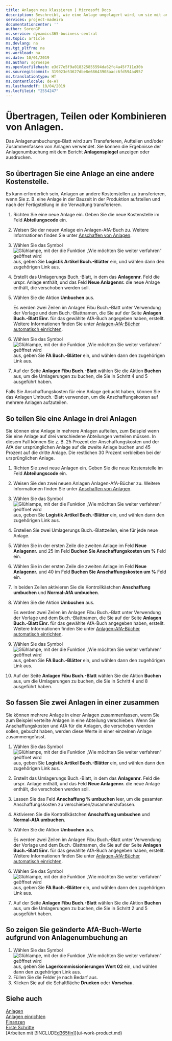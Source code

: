 ```yaml
---
title: Anlagen neu klassieren | Microsoft Docs
description: Beschreibt, wie eine Anlage umgelagert wird, um sie mit anderen Anlagen aufzusplitten oder zu kombinieren.
services: project-madeira
documentationcenter: ''
author: SorenGP
ms.service: dynamics365-business-central
ms.topic: article
ms.devlang: na
ms.tgt_pltfrm: na
ms.workload: na
ms.date: 10/01/2019
ms.author: sgroespe
ms.openlocfilehash: e3d77e5f9a018325855594da62fc4a45f711e30b
ms.sourcegitcommit: 319023e53627dbe8e68643908aacc6fd594a4957
ms.translationtype: HT
ms.contentlocale: de-AT
ms.lasthandoff: 10/04/2019
ms.locfileid: "2554247"
---
```

# <a name="transfer-split-or-combine-fixed-assets"></a>Übertragen, Teilen oder Kombinieren von Anlagen.
Das Anlagenumbuchungs-Blatt wird zum Transferieren, Aufteilen und/oder Zusammenfassen von Anlagen verwendet. Sie können die Ergebnisse der Anlagenumbuchung mit dem Bericht **Anlagenspiegel** anzeigen oder ausdrucken.

## <a name="to-transfer-a-fixed-asset-to-a-different-department"></a>So übertragen Sie eine Anlage an eine andere Kostenstelle.
Es kann erforderlich sein, Anlagen an andere Kostenstellen zu transferieren, wenn Sie z. B. eine Anlage in der Bauzeit in der Produktion aufstellen und nach der Fertigstellung in die Verwaltung transferieren.  

1. Richten Sie eine neue Anlage ein. Geben Sie die neue Kostenstelle im Feld **Abteilungscode** ein.
2. Weisen Sie der neuen Anlage ein Anlagen-AfA-Buch zu. Weitere Informationen finden Sie unter [Anschaffen von Anlagen](fa-how-acquire.md).
3. Wählen Sie das Symbol ![Glühlampe, mit der die Funktion „Wie möchten Sie weiter verfahren“ geöffnet wird](media/ui-search/search_small.png "Wie möchten Sie weiter verfahren?") aus, geben Sie **Logistik Artikel Buch.-Blätter** ein, und wählen dann den zugehörigen Link aus.
4. Erstellt das Umlagerungs Buch.-Blatt, in dem das **Anlagennr.** Feld die urspr. Anlage enthält, und das Feld **Neue Anlagennr.** die neue Anlage enthält, die verschoben werden soll.  
5. Wählen Sie die Aktion **Umbuchen** aus.

    Es werden zwei Zeilen im Anlagen Fibu Buch.-Blatt unter Verwendung der Vorlage und dem Buch.-Blattnamen, die Sie auf der Seite **Anlagen Buch.-Blatt Einr.** für das gewählte AfA-Buch angegeben haben, erstellt. Weitere Informationen finden Sie unter [Anlagen-AfA-Bücher automatisch einrichten](fa-how-setup-depreciation.md).
6. Wählen Sie das Symbol ![Glühlampe, mit der die Funktion „Wie möchten Sie weiter verfahren“ geöffnet wird](media/ui-search/search_small.png "Wie möchten Sie weiter verfahren?") aus, geben Sie **FA Buch.-Blätter** ein, und wählen dann den zugehörigen Link aus.    
7. Auf der Seite **Anlagen Fibu Buch.-Blatt** wählen Sie die Aktion **Buchen** aus, um die Umlagerungen zu buchen, die Sie in Schritt 4 und 5 ausgeführt haben.

Falls Sie Anschaffungskosten für eine Anlage gebucht haben, können Sie das Anlagen Umbuch.-Blatt verwenden, um die Anschaffungskosten auf mehrere Anlagen aufzuteilen.  

## <a name="to-split-a-fixed-asset-into-three-fixed-assets"></a>So teilen Sie eine Anlage in drei Anlagen
Sie können eine Anlage in mehrere Anlagen aufteilen, zum Beispiel wenn Sie eine Anlage auf drei verschiedene Abteilungen verteilen müssen. In diesem Fall können Sie z. B. 25 Prozent der Anschaffungskosten und der AfA der ursprünglichen Anlage auf die zweite Anlage buchen und 45 Prozent auf die dritte Anlage. Die restlichen 30 Prozent verbleiben bei der ursprünglichen Anlage.

1. Richten Sie zwei neue Anlagen ein. Geben Sie die neue Kostenstelle im Feld **Abteilungscode** ein.
2. Weisen Sie den zwei neuen Anlagen Anlagen-AfA-Bücher zu. Weitere Informationen finden Sie unter [Anschaffen von Anlagen](fa-how-acquire.md).
3. Wählen Sie das Symbol ![Glühlampe, mit der die Funktion „Wie möchten Sie weiter verfahren“ geöffnet wird](media/ui-search/search_small.png "Wie möchten Sie weiter verfahren?") aus, geben Sie **Logistik Artikel Buch.-Blätter** ein, und wählen dann den zugehörigen Link aus.
4. Erstellen Sie zwei Umlagerungs Buch.-Blattzeilen, eine für jede neue Anlage.
5. Wählen Sie in der ersten Zeile die zweiten Anlage im Feld **Neue Anlagennr.** und 25 im Feld **Buchen Sie Anschaffungskosten um %** Feld ein.
6. Wählen Sie in der ersten Zeile die zweiten Anlage im Feld **Neue Anlagennr.** und 40 im Feld **Buchen Sie Anschaffungskosten um %** Feld ein.
7. In beiden Zeilen aktivieren Sie die Kontrollkästchen **Anschaffung umbuchen** und **Normal-AfA umbuchen**.   
8. Wählen Sie die Aktion **Umbuchen** aus.

    Es werden zwei Zeilen im Anlagen Fibu Buch.-Blatt unter Verwendung der Vorlage und dem Buch.-Blattnamen, die Sie auf der Seite **Anlagen Buch.-Blatt Einr.** für das gewählte AfA-Buch angegeben haben, erstellt. Weitere Informationen finden Sie unter [Anlagen-AfA-Bücher automatisch einrichten](fa-how-setup-depreciation.md).    
9. Wählen Sie das Symbol ![Glühlampe, mit der die Funktion „Wie möchten Sie weiter verfahren“ geöffnet wird](media/ui-search/search_small.png "Wie möchten Sie weiter verfahren?") aus, geben Sie **FA Buch.-Blätter** ein, und wählen dann den zugehörigen Link aus.
10. Auf der Seite **Anlagen Fibu Buch.-Blatt** wählen Sie die Aktion **Buchen** aus, um die Umlagerungen zu buchen, die Sie in Schritt 4 und 8 ausgeführt haben.

## <a name="to-combine-two-fixed-assets-into-one"></a>So fassen Sie zwei Anlagen in einer zusammen
Sie können mehrere Anlage in einer Anlagen zusammenfassen, wenn Sie zum Beispiel verteilte Anlagen in eine Abteilung verschieben. Wenn Sie Anschaffungskosten und AfA für die Anlagen, die verschoben werden sollen, gebucht haben, werden diese Werte in einer einzelnen Anlage zusammengefasst.

1. Wählen Sie das Symbol ![Glühlampe, mit der die Funktion „Wie möchten Sie weiter verfahren“ geöffnet wird](media/ui-search/search_small.png "Wie möchten Sie weiter verfahren?") aus, geben Sie **Logistik Artikel Buch.-Blätter** ein, und wählen dann den zugehörigen Link aus.
2. Erstellt das Umlagerungs Buch.-Blatt, in dem das **Anlagennr.** Feld die urspr. Anlage enthält, und das Feld **Neue Anlagennr.** die neue Anlage enthält, die verschoben werden soll.
3. Lassen Sie das Feld **Anschaffung % umbuchen** leer, um die gesamten Anschaffungskosten zu verschieben/zusammenzufassen.    
4. Aktivieren Sie die Kontrollkästchen **Anschaffung umbuchen** und **Normal-AfA umbuchen**.
5. Wählen Sie die Aktion **Umbuchen** aus.

    Es werden zwei Zeilen im Anlagen Fibu Buch.-Blatt unter Verwendung der Vorlage und dem Buch.-Blattnamen, die Sie auf der Seite **Anlagen Buch.-Blatt Einr.** für das gewählte AfA-Buch angegeben haben, erstellt. Weitere Informationen finden Sie unter [Anlagen-AfA-Bücher automatisch einrichten](fa-how-setup-depreciation.md).   
6. Wählen Sie das Symbol ![Glühlampe, mit der die Funktion „Wie möchten Sie weiter verfahren“ geöffnet wird](media/ui-search/search_small.png "Wie möchten Sie weiter verfahren?") aus, geben Sie **FA Buch.-Blätter** ein, und wählen dann den zugehörigen Link aus.
7. Auf der Seite **Anlagen Fibu Buch.-Blatt** wählen Sie die Aktion **Buchen** aus, um die Umlagerungen zu buchen, die Sie in Schritt 2 und 5 ausgeführt haben.

## <a name="to-view-changed-depreciation-book-values-due-to-fixed-asset-reclassification"></a>So zeigen Sie geänderte AfA-Buch-Werte aufgrund von Anlagenumbuchung an
1. Wählen Sie das Symbol ![Glühlampe, mit der die Funktion „Wie möchten Sie weiter verfahren“ geöffnet wird](media/ui-search/search_small.png "Wie möchten Sie weiter verfahren?") aus, geben Sie **Lagerkommissionierungen Wert 02** ein, und wählen dann den zugehörigen Link aus.
2. Füllen Sie die Felder je nach Bedarf aus.
3. Klicken Sie auf die Schaltfläche **Drucken** oder **Vorschau**.  

## <a name="see-also"></a>Siehe auch
[Anlagen](fa-manage.md)  
[Anlagen einrichten](fa-setup.md)  
[Finanzen](finance.md)  
[Erste Schritte](product-get-started.md)  
[Arbeiten mit [!INCLUDE[d365fin](includes/d365fin_md.md)]](ui-work-product.md)
